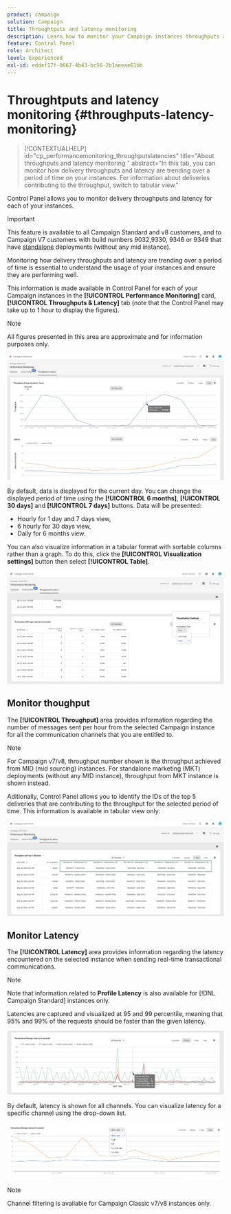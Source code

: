 ```yaml
---
product: campaign
solution: Campaign
title: Throughtputs and latency monitoring
description: Learn how to monitor your Campaign instances throughputs and latency in the Control Panel.
feature: Control Panel
role: Architect
level: Experienced
exl-id: eddef17f-0667-4b43-bc56-2b1aeeae61bb
---
```

# Throughtputs and latency monitoring {#throughputs-latency-monitoring}

>[!CONTEXTUALHELP]
>id="cp_performancemonitoring_throughputslatencies"
>title="About throughputs and latency monitoring "
>abstract="In this tab, you can monitor how delivery throughputs and latency are trending over a period of time on your instances. For information about deliveries contributing to the throughput, switch to tabular view."

Control Panel allows you to monitor delivery throughputs and latency for each of your instances.

>[!IMPORTANT]
>
>This feature is available to all Campaign Standard and v8 customers, and to Campaign V7 customers with build numbers 9032,9330, 9346 or 9349 that have [standalone](https://experienceleague.adobe.com/docs/campaign-classic/using/installing-campaign-classic/deployment-types-/standalone-deployment.html) deployments (without any mid instance).

Monitoring how delivery throughputs and latency are trending over a period of time is essential to understand the usage of your instances and ensure they are performing well.

This information is made available in Control Panel for each of your Campaign instances in the **[!UICONTROL Performance Monitoring]** card, **[!UICONTROL Throughputs & Latency]** tab (note that the Control Panel may take up to 1 hour to display the figures).

>[!NOTE]
>
>All figures presented in this area are approximate and for information purposes only.

![](assets/throughput-latencies-overview.png)

By default, data is displayed for the current day. You can change the displayed period of time using the **[!UICONTROL 6 months]**, **[!UICONTROL 30 days]** and **[!UICONTROL 7 days]** buttons. Data will be presented:
* Hourly for 1 day and 7 days view,
* 6 hourly for 30 days view,
* Daily for 6 months view.

You can also visualize information in a tabular format with sortable columns rather than a graph. To do this, click the **[!UICONTROL Visualization settings]** button then select **[!UICONTROL Table]**.

![](assets/throughput-latencies-table.png)

## Monitor thoughput

The **[!UICONTROL Throughput]** area provides information regarding the number of messages sent per hour from the selected Campaign instance for all the communication channels that you are entitled to.

>[!NOTE]
>
>For Campaign v7/v8, throughput number shown is the throughput achieved from MID (mid sourcing) instances. For standalone marketing (MKT) deployments (without any MID instance), throughput from MKT instance is shown instead.

Aditionally, Control Panel allows you to identify the IDs of the top 5 deliveries that are contributing to the throughput for the selected period of time. This information is available in tabular view only:

![](assets/throughput-latencies-top5.png)

## Monitor Latency

The **[!UICONTROL Latency]** area provides information regarding the latency encountered on the selected instance when sending real-time transactional communications.

>[!NOTE]
>
>Note that information related to **Profile Latency** is also available for [!DNL Campaign Standard] instances only.

Latencies are captured and visualized at 95 and 99 percentile, meaning that 95% and 99% of the requests should be faster than the given latency.

![](assets/throughput-latencies-latency.png)

By default, latency is shown for all channels. You can visualize latency for a specific channel using the drop-down list.

![](assets/throughput-latencies-filter.png)

>[!NOTE]
>
>Channel filtering is available for Campaign Classic v7/v8 instances only.
